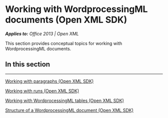 
# Working with WordprocessingML documents (Open XML SDK)
***Applies to:** Office 2013 | Open XML*

This section provides conceptual topics for working with
WordprocessingML documents.

## In this section

--------------------------------------------------------------------------------------------------------------------------------------------------------------------------------------------------------------

<span sdata="link">[Working with paragraphs (Open XML
SDK)](8a9117f7-066e-409c-8681-a26610c0eede.htm)</span>

<span sdata="link">[Working with runs (Open XML
SDK)](1fbc6d30-bfe4-4b2b-8fd8-0c5a400d1e03.htm)</span>

<span sdata="link">[Working with WordprocessingML tables (Open XML
SDK)](2ac3a285-8060-4f89-ae12-38ddbee00094.htm)</span>

<span sdata="link">[Structure of a WordprocessingML document (Open XML
SDK)](03636fa2-be44-4e8d-9c26-7d38415bb459.htm)</span>




